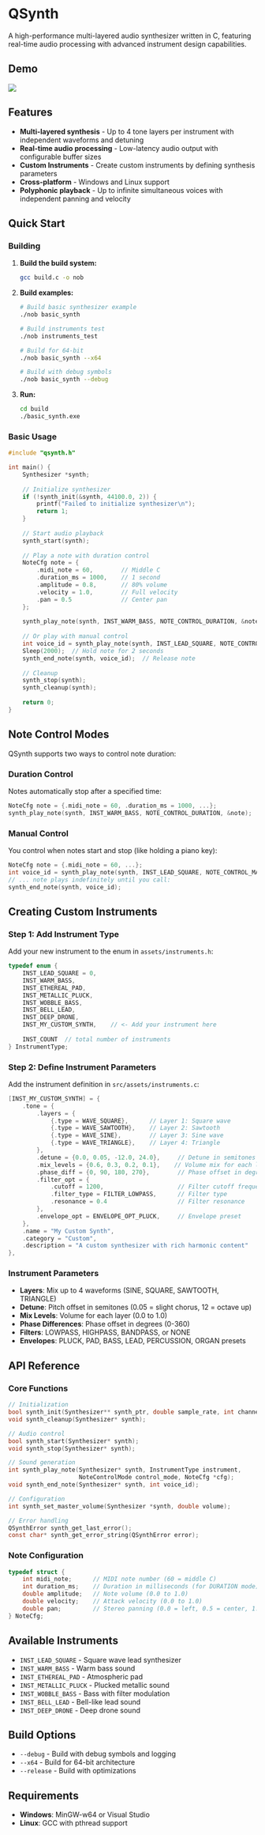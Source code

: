 # QSynth

A high-performance multi-layered audio synthesizer written in C, featuring real-time audio processing with advanced instrument design capabilities.

## Demo
![](docs/demo.png)

## Features

- **Multi-layered synthesis** - Up to 4 tone layers per instrument with independent waveforms and detuning
- **Real-time audio processing** - Low-latency audio output with configurable buffer sizes  
- **Custom Instruments** - Create custom instruments by defining synthesis parameters
- **Cross-platform** - Windows and Linux support
- **Polyphonic playback** - Up to infinite simultaneous voices with independent panning and velocity

## Quick Start

### Building

1. **Build the build system:**
   ```bash
   gcc build.c -o nob
   ```

2. **Build examples:**
   ```bash
   # Build basic synthesizer example
   ./nob basic_synth
   
   # Build instruments test
   ./nob instruments_test
   
   # Build for 64-bit
   ./nob basic_synth --x64
   
   # Build with debug symbols
   ./nob basic_synth --debug
   ```

3. **Run:**
   ```bash
   cd build
   ./basic_synth.exe
   ```

### Basic Usage

```c
#include "qsynth.h"

int main() {
    Synthesizer *synth;
    
    // Initialize synthesizer
    if (!synth_init(&synth, 44100.0, 2)) {
        printf("Failed to initialize synthesizer\n");
        return 1;
    }
    
    // Start audio playback
    synth_start(synth);
    
    // Play a note with duration control
    NoteCfg note = {
        .midi_note = 60,        // Middle C
        .duration_ms = 1000,    // 1 second
        .amplitude = 0.8,       // 80% volume
        .velocity = 1.0,        // Full velocity
        .pan = 0.5              // Center pan
    };
    
    synth_play_note(synth, INST_WARM_BASS, NOTE_CONTROL_DURATION, &note);
    
    // Or play with manual control
    int voice_id = synth_play_note(synth, INST_LEAD_SQUARE, NOTE_CONTROL_MANUAL, &note);
    Sleep(2000);  // Hold note for 2 seconds
    synth_end_note(synth, voice_id);  // Release note
    
    // Cleanup
    synth_stop(synth);
    synth_cleanup(synth);
    
    return 0;
}
```

## Note Control Modes

QSynth supports two ways to control note duration:

### Duration Control
Notes automatically stop after a specified time:
```c
NoteCfg note = {.midi_note = 60, .duration_ms = 1000, ...};
synth_play_note(synth, INST_WARM_BASS, NOTE_CONTROL_DURATION, &note);
```

### Manual Control
You control when notes start and stop (like holding a piano key):
```c
NoteCfg note = {.midi_note = 60, ...};
int voice_id = synth_play_note(synth, INST_LEAD_SQUARE, NOTE_CONTROL_MANUAL, &note);
// ... note plays indefinitely until you call:
synth_end_note(synth, voice_id);
```

## Creating Custom Instruments

### Step 1: Add Instrument Type

Add your new instrument to the enum in `assets/instruments.h`:

```c
typedef enum {
    INST_LEAD_SQUARE = 0,
    INST_WARM_BASS,
    INST_ETHEREAL_PAD,
    INST_METALLIC_PLUCK,
    INST_WOBBLE_BASS,
    INST_BELL_LEAD,
    INST_DEEP_DRONE,
    INST_MY_CUSTOM_SYNTH,    // <- Add your instrument here
    
    INST_COUNT  // total number of instruments
} InstrumentType;
```

### Step 2: Define Instrument Parameters

Add the instrument definition in `src/assets/instruments.c`:

```c
[INST_MY_CUSTOM_SYNTH] = {
    .tone = {
        .layers = {
            {.type = WAVE_SQUARE},      // Layer 1: Square wave
            {.type = WAVE_SAWTOOTH},    // Layer 2: Sawtooth
            {.type = WAVE_SINE},        // Layer 3: Sine wave
            {.type = WAVE_TRIANGLE},    // Layer 4: Triangle
        },
        .detune = {0.0, 0.05, -12.0, 24.0},     // Detune in semitones
        .mix_levels = {0.6, 0.3, 0.2, 0.1},    // Volume mix for each layer
        .phase_diff = {0, 90, 180, 270},        // Phase offset in degrees
        .filter_opt = {
            .cutoff = 1200,                     // Filter cutoff frequency
            .filter_type = FILTER_LOWPASS,      // Filter type
            .resonance = 0.4                    // Filter resonance
        },
        .envelope_opt = ENVELOPE_OPT_PLUCK,     // Envelope preset
    },
    .name = "My Custom Synth",
    .category = "Custom",
    .description = "A custom synthesizer with rich harmonic content"
},
```

### Instrument Parameters

- **Layers**: Mix up to 4 waveforms (SINE, SQUARE, SAWTOOTH, TRIANGLE)
- **Detune**: Pitch offset in semitones (0.05 = slight chorus, 12 = octave up)
- **Mix Levels**: Volume for each layer (0.0 to 1.0)
- **Phase Differences**: Phase offset in degrees (0-360)
- **Filters**: LOWPASS, HIGHPASS, BANDPASS, or NONE
- **Envelopes**: PLUCK, PAD, BASS, LEAD, PERCUSSION, ORGAN presets

## API Reference

### Core Functions

```c
// Initialization
bool synth_init(Synthesizer** synth_ptr, double sample_rate, int channels);
void synth_cleanup(Synthesizer* synth);

// Audio control
bool synth_start(Synthesizer* synth);
void synth_stop(Synthesizer* synth);

// Sound generation
int synth_play_note(Synthesizer* synth, InstrumentType instrument, 
                    NoteControlMode control_mode, NoteCfg *cfg);
void synth_end_note(Synthesizer* synth, int voice_id);

// Configuration
int synth_set_master_volume(Synthesizer *synth, double volume);

// Error handling
QSynthError synth_get_last_error();
const char* synth_get_error_string(QSynthError error);
```

### Note Configuration

```c
typedef struct {
    int midi_note;      // MIDI note number (60 = middle C)
    int duration_ms;    // Duration in milliseconds (for DURATION mode)
    double amplitude;   // Note volume (0.0 to 1.0)
    double velocity;    // Attack velocity (0.0 to 1.0)
    double pan;         // Stereo panning (0.0 = left, 0.5 = center, 1.0 = right)
} NoteCfg;
```

## Available Instruments

- `INST_LEAD_SQUARE` - Square wave lead synthesizer
- `INST_WARM_BASS` - Warm bass sound
- `INST_ETHEREAL_PAD` - Atmospheric pad
- `INST_METALLIC_PLUCK` - Plucked metallic sound
- `INST_WOBBLE_BASS` - Bass with filter modulation
- `INST_BELL_LEAD` - Bell-like lead sound
- `INST_DEEP_DRONE` - Deep drone sound

## Build Options

- `--debug` - Build with debug symbols and logging
- `--x64` - Build for 64-bit architecture
- `--release` - Build with optimizations

## Requirements

- **Windows**: MinGW-w64 or Visual Studio
- **Linux**: GCC with pthread support